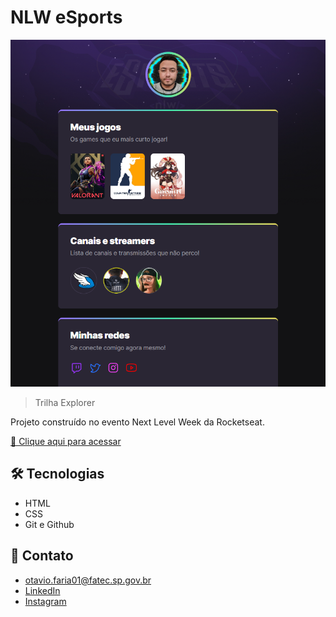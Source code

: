 # NLW eSports 

![preview](./.github/preview.png)

> Trilha Explorer

Projeto construído no evento Next Level Week da Rocketseat.

[🔗 Clique aqui para acessar](https://otaviocleyderman.github.io/nlw09_explorer)

## 🛠 Tecnologias
- HTML
- CSS
- Git e Github

## 📧 Contato
- otavio.faria01@fatec.sp.gov.br
- [LinkedIn](https://www.linkedin.com/in/otavio-ferraz/)
- [Instagram](https://www.instagram.com/otavio.cleyderman/)



